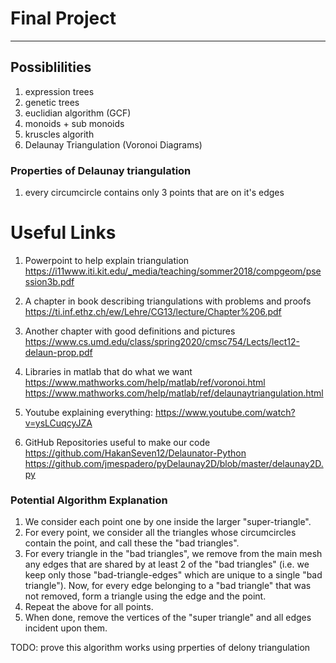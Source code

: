 # Final Project

---

## Possiblilities
1. expression trees
2. genetic trees
3. euclidian algorithm (GCF)
4. monoids + sub monoids
5. kruscles algorith
6. Delaunay Triangulation (Voronoi Diagrams)

### Properties of Delaunay triangulation
1. every circumcircle contains only 3 points that are on it's edges

# Useful Links
1. Powerpoint to help explain triangulation
https://i11www.iti.kit.edu/_media/teaching/sommer2018/compgeom/psession3b.pdf

2. A chapter in book describing triangulations with problems and proofs
https://ti.inf.ethz.ch/ew/Lehre/CG13/lecture/Chapter%206.pdf

3. Another chapter with good definitions and pictures 
https://www.cs.umd.edu/class/spring2020/cmsc754/Lects/lect12-delaun-prop.pdf

4. Libraries in matlab that do what we want 
https://www.mathworks.com/help/matlab/ref/voronoi.html
https://www.mathworks.com/help/matlab/ref/delaunaytriangulation.html

5. Youtube explaining everything: https://www.youtube.com/watch?v=ysLCuqcyJZA

6. GitHub Repositories useful to make our code
https://github.com/HakanSeven12/Delaunator-Python
https://github.com/jmespadero/pyDelaunay2D/blob/master/delaunay2D.py

### Potential Algorithm Explanation
1. We consider each point one by one inside the larger "super-triangle". 
2. For every point, we consider all the triangles whose circumcircles contain the point, and call these the "bad triangles".
3. For every triangle in the "bad triangles", we remove from the main mesh any edges that are shared by at least 2 of the "bad triangles" (i.e. we keep only those "bad-triangle-edges" which are unique to a single "bad triangle"). Now, for every edge belonging to a "bad triangle" that was not removed, form a triangle using the edge and the point. 
4. Repeat the above for all points. 
5. When done, remove the vertices of the "super triangle" and all edges incident upon them.

TODO: prove this algorithm works using prperties of delony triangulation
